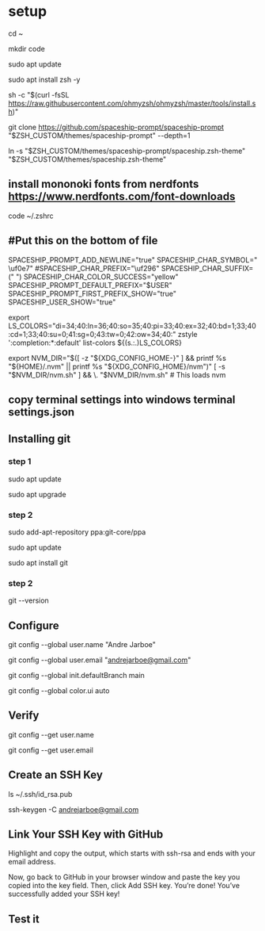 # setup

cd ~

mkdir code

sudo apt update

sudo apt install zsh -y

sh -c "$(curl -fsSL https://raw.githubusercontent.com/ohmyzsh/ohmyzsh/master/tools/install.sh)"


git clone https://github.com/spaceship-prompt/spaceship-prompt "$ZSH_CUSTOM/themes/spaceship-prompt" --depth=1

ln -s "$ZSH_CUSTOM/themes/spaceship-prompt/spaceship.zsh-theme" "$ZSH_CUSTOM/themes/spaceship.zsh-theme" 

## install mononoki fonts from nerdfonts https://www.nerdfonts.com/font-downloads


code ~/.zshrc

## #Put this on the bottom of file
SPACESHIP_PROMPT_ADD_NEWLINE="true" 
SPACESHIP_CHAR_SYMBOL=" \uf0e7" 
#SPACESHIP_CHAR_PREFIX="\uf296" 
SPACESHIP_CHAR_SUFFIX=(" ") 
SPACESHIP_CHAR_COLOR_SUCCESS="yellow" 
SPACESHIP_PROMPT_DEFAULT_PREFIX="$USER" 
SPACESHIP_PROMPT_FIRST_PREFIX_SHOW="true" 
SPACESHIP_USER_SHOW="true"

export LS_COLORS="di=34;40:ln=36;40:so=35;40:pi=33;40:ex=32;40:bd=1;33;40:cd=1;33;40:su=0;41:sg=0;43:tw=0;42:ow=34;40:"
zstyle ':completion:*:default' list-colors ${(s.:.)LS_COLORS}

export NVM_DIR="$([ -z "${XDG_CONFIG_HOME-}" ] && printf %s "${HOME}/.nvm" || printf %s "${XDG_CONFIG_HOME}/nvm")"
[ -s "$NVM_DIR/nvm.sh" ] && \. "$NVM_DIR/nvm.sh" # This loads nvm

## copy terminal settings into windows terminal settings.json 

## Installing git

### step 1
sudo apt update

sudo apt upgrade


### step 2
sudo add-apt-repository ppa:git-core/ppa

sudo apt update

sudo apt install git

### step 2
git --version

## Configure
git config --global user.name "Andre Jarboe"

git config --global user.email "andrejarboe@gmail.com"

git config --global init.defaultBranch main

git config --global color.ui auto

## Verify
git config --get user.name

git config --get user.email

## Create an SSH Key
ls ~/.ssh/id_rsa.pub

ssh-keygen -C andrejarboe@gmail.com

##  Link Your SSH Key with GitHub

Highlight and copy the output, which starts with ssh-rsa and ends with your email address.

Now, go back to GitHub in your browser window and paste the key you copied into the key field. Then, click Add SSH key. You’re done! You’ve successfully added your SSH key!

## Test it
